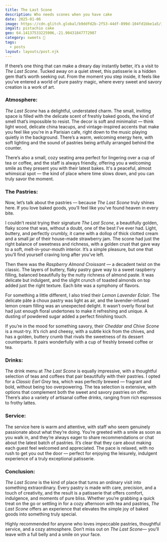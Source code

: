 ```yaml
---
title: The Last Scone
description: Who needs scones when you have cake
date: 2025-01-06
image: https://cdn.glitch.global/b9ddfd2b-2f53-44df-899d-104fd1bbe1a5/italiancake.jpg?v=1736509976349
imgalt: pistachio cake
geo: 64.14137533225906,-21.90431847772987
category: sweets 🍰
tags:
  - posts
layout: layouts/post.njk
---
```


If there’s one thing that can make a dreary day instantly better, it’s a visit to *The Last Scone*. Tucked away on a quiet street, this patisserie is a hidden gem that’s worth seeking out. From the moment you step inside, it feels like you’ve entered a world of pure pastry magic, where every sweet and savory creation is a work of art. 

### Atmosphere:
*The Last Scone* has a delightful, understated charm. The small, inviting space is filled with the delicate scent of freshly baked goods, the kind of smell that’s impossible to resist. The decor is soft and minimalist — think light wood, delicate china teacups, and vintage-inspired accents that make you feel like you're in a Parisian cafe, right down to the music playing quietly in the background. There’s a warm, welcoming energy here, with soft lighting and the sound of pastries being artfully arranged behind the counter.

There’s also a small, cozy seating area perfect for lingering over a cup of tea or coffee, and the staff is always friendly, offering you a welcoming smile as they present you with their latest bakes. It's a peaceful, almost whimsical spot — the kind of place where time slows down, and you can truly savor the moment.

### The Pastries:
Now, let’s talk about the pastries — because *The Last Scone* truly shines here. If you love baked goods, you’ll feel like you’ve found heaven in every bite.

I couldn’t resist trying their signature *The Last Scone*, a beautifully golden, flaky scone that was, without a doubt, one of the best I’ve ever had. Light, buttery, and perfectly crumbly, it came with a dollop of thick clotted cream and a small jar of their house-made strawberry jam. The scone had just the right balance of sweetness and richness, with a golden crust that gave way to a soft, melt-in-your-mouth interior. It’s a simple pleasure, but one that you’ll find yourself craving long after you’ve left.

Then there was the *Raspberry Almond Croissant* — a decadent twist on the classic. The layers of buttery, flaky pastry gave way to a sweet raspberry filling, balanced beautifully by the nutty richness of almond paste. It was delicate but indulgent, and the slight crunch of toasted almonds on top added just the right texture. Each bite was a symphony of flavors.

For something a little different, I also tried their *Lemon Lavender Eclair*. The delicate pâte à choux pastry was light as air, and the lavender-infused lemon cream filling was an unexpected delight. It wasn’t overly floral but had just enough floral undertones to make it refreshing and unique. A dusting of powdered sugar added a perfect finishing touch.

If you’re in the mood for something savory, their *Cheddar and Chive Scone* is a must-try. It’s rich and cheesy, with a subtle kick from the chives, and has a golden, buttery crumb that rivals the sweetness of its dessert counterparts. It pairs wonderfully with a cup of freshly brewed coffee or tea.

### Drinks:
The drink menu at *The Last Scone* is equally impressive, with a thoughtful selection of teas and coffees that pair beautifully with their pastries. I opted for a *Classic Earl Grey* tea, which was perfectly brewed — fragrant and bold, without being too overpowering. The tea selection is extensive, with options that complement both the sweet and savory pastries on offer. There’s also a variety of artisanal coffee drinks, ranging from rich espressos to frothy lattes.

### Service:
The service here is warm and attentive, with staff who seem genuinely passionate about what they’re doing. You’re greeted with a smile as soon as you walk in, and they’re always eager to share recommendations or chat about the latest batch of pastries. It’s clear that they care about making each guest feel welcomed and appreciated. The pace is relaxed, with no rush to get you out the door — perfect for enjoying the leisurely, indulgent experience of a truly exceptional patisserie.

### Conclusion:
*The Last Scone* is the kind of place that turns an ordinary visit into something extraordinary. Every pastry is made with care, precision, and a touch of creativity, and the result is a patisserie that offers comfort, indulgence, and moments of pure bliss. Whether you’re grabbing a quick treat on the go or settling in for a cozy afternoon with tea and pastries, *The Last Scone* offers an experience that elevates the simple joy of baked goods into something truly special.

Highly recommended for anyone who loves impeccable pastries, thoughtful service, and a cozy atmosphere. Don’t miss out on *The Last Scone*— you’ll leave with a full belly and a smile on your face.
